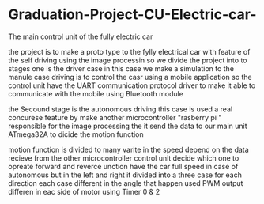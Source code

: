 # Graduation-Project-CU-Electric-car-
The main control unit of the fully electric car

 the project is to make a proto type to the fylly electrical car with feature of the self driving using the image processin so 
 we divide the project into to stages one is the driver case in this case we make a simulation to the manule case driving is to control the casr using a mobile application so the control
 unit have the UART communication protocol driver to make it able to communicate with the mobile using Bluetooth module 
 
 the Secound stage is the autonomous driving this case is used a real concurese feature by make another microcontroller "rasberry pi " responsible for the image processing the it 
 send the data to our main unit ATmega32A to dicide the motion function 
 
 motion function is divided to many varite in the speed depend on the data recieve from the other microcontroller control unit decide which one to opreate 
 forward and reverce unction have the car full speed in case of autonomous but in the left and right it divided into a three case for each direction each case different in the angle 
 that happen used PWM output differen in eac  side of motor using Timer 0 & 2 

